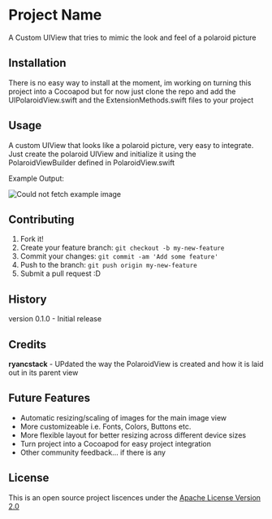 # Project Name

A Custom UIView that tries to mimic the look and feel of a polaroid picture

## Installation

There is no easy way to install at the moment, im working on turning this 
project into a Cocoapod but for now just clone the repo and add the UIPolaroidView.swift 
and the ExtensionMethods.swift files to your project

## Usage

A custom UIView that looks like a polaroid picture, very easy to integrate.
Just create the polaroid UIView and initialize it using the PolaroidViewBuilder defined in 
PolaroidView.swift

Example Output:

![Could not fetch example image](https://github.com/jakeleveroni/UIPolaroidView/blob/master/PolaroidExample.png)

## Contributing

1. Fork it!
2. Create your feature branch: `git checkout -b my-new-feature`
3. Commit your changes: `git commit -am 'Add some feature'`
4. Push to the branch: `git push origin my-new-feature`
5. Submit a pull request :D

## History
version 0.1.0 - Initial release 

## Credits
**ryancstack** - UPdated the way the PolaroidView is created and how it 
is laid out in its parent view 

## Future Features
* Automatic resizing/scaling of images for the main image view
* More customizeable i.e. Fonts, Colors, Buttons etc.
* More flexible layout for better resizing across different device sizes
* Turn project into a Cocoapod for easy project integration
* Other community feedback... if there is any

## License

This is an open source project liscences under the [Apache License Version 2.0](https://opensource.org/licenses/Apache-2.0)
